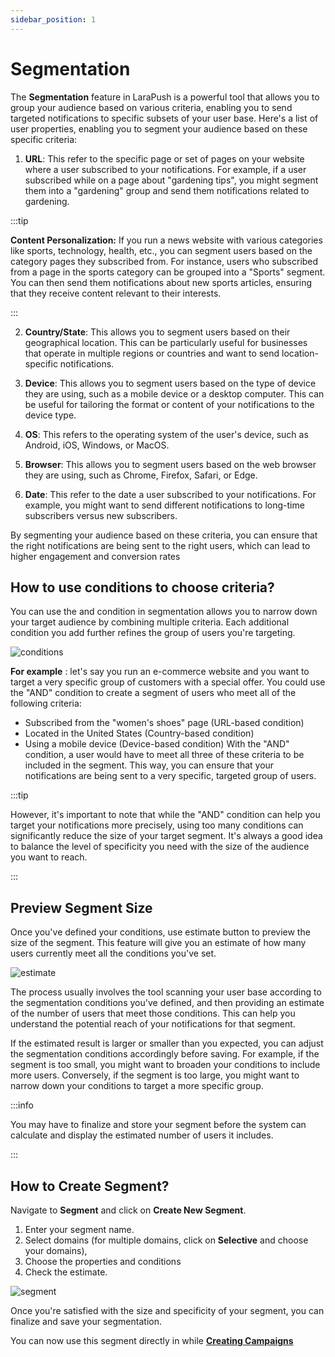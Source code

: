 ```yaml
---
sidebar_position: 1
---
```


# Segmentation

The **Segmentation** feature in LaraPush is a powerful tool that allows you to group your audience based on various criteria, enabling you to send targeted notifications to specific subsets of your user base. Here's a list of user properties, enabling you to segment your audience based on these specific criteria:

1. **URL**: This refer to the specific page or set of pages on your website where a user subscribed to your notifications. For example, if a user subscribed while on a page about "gardening tips", you might segment them into a "gardening" group and send them notifications related to gardening.

:::tip

**Content Personalization:** If you run a news website with various categories like sports, technology, health, etc., you can segment users based on the category pages they subscribed from. For instance, users who subscribed from a page in the sports category can be grouped into a "Sports" segment. You can then send them notifications about new sports articles, ensuring that they receive content relevant to their interests.

:::

2. **Country/State**: This allows you to segment users based on their geographical location. This can be particularly useful for businesses that operate in multiple regions or countries and want to send location-specific notifications.

3. **Device**: This allows you to segment users based on the type of device they are using, such as a mobile device or a desktop computer. This can be useful for tailoring the format or content of your notifications to the device type.

4. **OS**: This refers to the operating system of the user's device, such as Android, iOS, Windows, or MacOS.

5. **Browser**: This allows you to segment users based on the web browser they are using, such as Chrome, Firefox, Safari, or Edge.

6. **Date**: This refer to the date a user subscribed to your notifications. For example, you might want to send different notifications to long-time subscribers versus new subscribers.

By segmenting your audience based on these criteria, you can ensure that the right notifications are being sent to the right users, which can lead to higher engagement and conversion rates

## How to use conditions to choose criteria?

You can use the and condition in segmentation allows you to narrow down your target audience by combining multiple criteria. Each additional condition you add further refines the group of users you're targeting.

![conditions](/img/conditions.png)

**For example** : let's say you run an e-commerce website and you want to target a very specific group of customers with a special offer. You could use the "AND" condition to create a segment of users who meet all of the following criteria:

- Subscribed from the "women's shoes" page (URL-based condition)
- Located in the United States (Country-based condition)
- Using a mobile device (Device-based condition)
  With the "AND" condition, a user would have to meet all three of these criteria to be included in the segment. This way, you can ensure that your notifications are being sent to a very specific, targeted group of users.

:::tip

However, it's important to note that while the "AND" condition can help you target your notifications more precisely, using too many conditions can significantly reduce the size of your target segment. It's always a good idea to balance the level of specificity you need with the size of the audience you want to reach.

:::

## Preview Segment Size

Once you've defined your conditions, use estimate button to preview the size of the segment. This feature will give you an estimate of how many users currently meet all the conditions you've set.

![estimate](/img/estimate.png)

The process usually involves the tool scanning your user base according to the segmentation conditions you've defined, and then providing an estimate of the number of users that meet those conditions. This can help you understand the potential reach of your notifications for that segment.

If the estimated result is larger or smaller than you expected, you can adjust the segmentation conditions accordingly before saving. For example, if the segment is too small, you might want to broaden your conditions to include more users. Conversely, if the segment is too large, you might want to narrow down your conditions to target a more specific group.

:::info

You may have to finalize and store your segment before the system can calculate and display the estimated number of users it includes.

:::

## How to Create Segment?

Navigate to **Segment** and click on **Create New Segment**.

1. Enter your segment name.
2. Select domains (for multiple domains, click on **Selective** and choose your domains),
3. Choose the properties and conditions
4. Check the estimate.

![segment](/img/segmenttypes.png)

Once you're satisfied with the size and specificity of your segment, you can finalize and save your segmentation.

You can now use this segment directly in while [**Creating Campaigns**](../getting-started/create-campaign.md)
